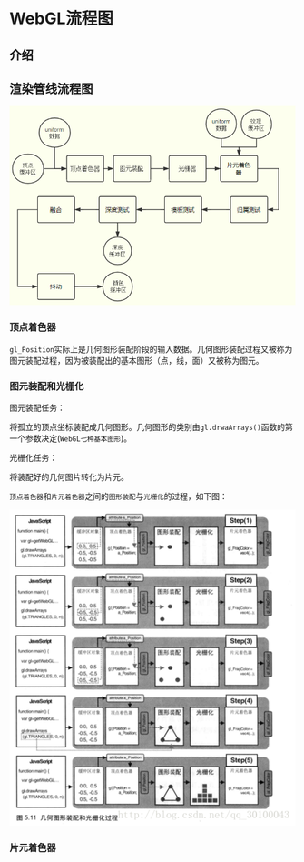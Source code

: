 <!--
 * @Author: tangdaoyong
 * @Date: 2020-12-15 09:31:56
 * @LastEditors: tangdaoyong
 * @LastEditTime: 2020-12-15 09:41:06
 * @Description: WebGL流程图
-->
# WebGL流程图

## 介绍

## 渲染管线流程图

![渲染管线流程图](./images/png/WebGL流程图.png)

### 顶点着色器

`gl_Position`实际上是几何图形装配阶段的输入数据。几何图形装配过程又被称为图元装配过程，因为被装配出的基本图形（点，线，面）又被称为图元。

### 图元装配和光栅化

图元装配任务：

将孤立的顶点坐标装配成几何图形。几何图形的类别由`gl.drwaArrays()`函数的第一个参数决定(`WebGL七种基本图形`)。

光栅化任务：

将装配好的几何图片转化为片元。

`顶点着色器`和`片元着色器`之间的`图形装配`与`光栅化`的过程，如下图：

![图元装配和光栅化](./images/png/图元装配和光栅化.png)

### 片元着色器